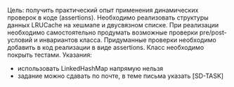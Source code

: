 Цель: получить практический опыт применения динамических проверок в коде (assertions).
Необходимо реализовать структуры данных LRUCache на хешмапе и двусвязном списке. При реализации необходимо 
самостоятельно продумать возможные проверки pre/post-условий и инвариантов класса. Придуманные проверки необходимо 
добавить в код реализации в виде assertions. Класс необходимо покрыть тестами.
Указания:
* использовать LinkedHashMap напрямую нельзя
* задание можно сдавать по почте, в теме письма указать [SD-TASK]
